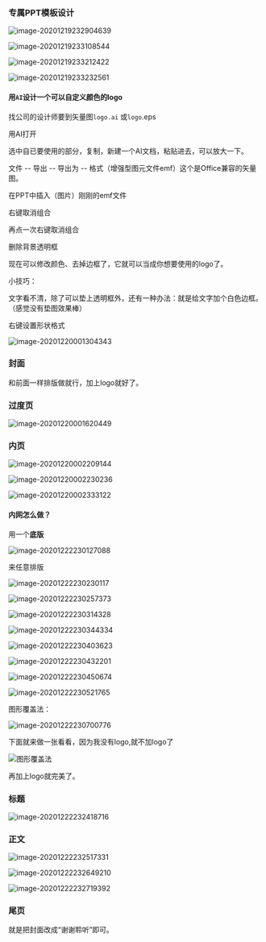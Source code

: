 ### 专属PPT模板设计

![image-20201219232904639](https://raw.githubusercontent.com/huxiaoning/img/master/20201219232906.png)





![image-20201219233108544](https://raw.githubusercontent.com/huxiaoning/img/master/20201219233109.png)

![image-20201219233212422](https://raw.githubusercontent.com/huxiaoning/img/master/20201219233213.png)

![image-20201219233232561](https://raw.githubusercontent.com/huxiaoning/img/master/20201219233233.png)

#### 用`AI`设计一个可以自定义颜色的logo

找公司的设计师要到矢量图`logo.ai` 或`logo`.eps

用AI打开

选中自已要使用的部分，复制，新建一个AI文档，粘贴进去，可以放大一下。

文件 -- 导出 -- 导出为 -- 格式（增强型图元文件emf）这个是Office兼容的矢量图。

在PPT中插入（图片）刚刚的emf文件

右键取消组合

再点一次右键取消组合

删除背景透明框

现在可以修改颜色、去掉边框了，它就可以当成你想要使用的logo了。



小技巧：

文字看不清，除了可以垫上透明框外，还有一种办法：就是给文字加个白色边框。（感觉没有垫图效果棒）

右键设置形状格式

![image-20201220001304343](https://raw.githubusercontent.com/huxiaoning/img/master/20201220001305.png)

### 封面

和前面一样排版做就行，加上logo就好了。

### 过度页

![image-20201220001620449](https://raw.githubusercontent.com/huxiaoning/img/master/20201220001622.png)

### 内页

![image-20201220002209144](https://raw.githubusercontent.com/huxiaoning/img/master/20201220002210.png)

![image-20201220002230236](https://raw.githubusercontent.com/huxiaoning/img/master/20201220002231.png)

![image-20201220002333122](https://raw.githubusercontent.com/huxiaoning/img/master/20201220002334.png)

#### 内网怎么做？

用一个**底版**

![image-20201222230127088](https://raw.githubusercontent.com/huxiaoning/img/master/20201222230128.png)

来任意排版

![image-20201222230230117](https://raw.githubusercontent.com/huxiaoning/img/master/20201222230231.png)

![image-20201222230257373](https://raw.githubusercontent.com/huxiaoning/img/master/20201222230258.png)

![image-20201222230314328](https://raw.githubusercontent.com/huxiaoning/img/master/20201222230315.png)

![image-20201222230344334](https://raw.githubusercontent.com/huxiaoning/img/master/20201222230345.png)

![image-20201222230403623](https://raw.githubusercontent.com/huxiaoning/img/master/20201222230404.png)

![image-20201222230432201](https://raw.githubusercontent.com/huxiaoning/img/master/20201222230433.png)

![image-20201222230450674](https://raw.githubusercontent.com/huxiaoning/img/master/20201222230451.png)

![image-20201222230521765](https://raw.githubusercontent.com/huxiaoning/img/master/20201222230522.png)

图形覆盖法：

![image-20201222230700776](https://raw.githubusercontent.com/huxiaoning/img/master/20201222230701.png)





下面就来做一张看看，因为我没有logo,就不加logo了

![图形覆盖法](https://raw.githubusercontent.com/huxiaoning/img/master/20201222231836.gif)

再加上logo就完美了。



### 标题

![image-20201222232418716](https://raw.githubusercontent.com/huxiaoning/img/master/20201222232420.png)

### 正文

![image-20201222232517331](https://raw.githubusercontent.com/huxiaoning/img/master/20201222232519.png)

![image-20201222232649210](https://raw.githubusercontent.com/huxiaoning/img/master/20201222232650.png)

![image-20201222232719392](https://raw.githubusercontent.com/huxiaoning/img/master/20201222232720.png)

### 尾页

就是把封面改成“谢谢聆听”即可。
